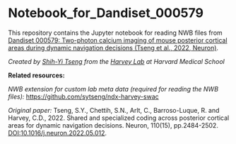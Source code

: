 # Notebook_for_Dandiset_000579

This repository contains the Jupyter notebook for reading NWB files from [Dandiset 000579: Two-photon calcium imaging of mouse posterior cortical areas during dynamic navigation decisions (Tseng et al., 2022, Neuron)](https://dandiarchive.org/dandiset/000579/draft).


*Created by [Shih-Yi Tseng](https://github.com/sytseng) from the [Harvey Lab](https://harveylab.hms.harvard.edu/) at Harvard Medical School*


**Related resources:**

*NWB extension for custom lab meta data (required for reading the NWB files):* https://github.com/sytseng/ndx-harvey-swac

*Original paper:* Tseng, S.Y., Chettih, S.N., Arlt, C., Barroso-Luque, R. and Harvey, C.D., 2022. Shared and specialized coding across posterior cortical areas for dynamic navigation decisions. Neuron, 110(15), pp.2484-2502. [DOI:10.1016/j.neuron.2022.05.012](https://www.sciencedirect.com/science/article/pii/S0896627322004536?via%3Dihub).
